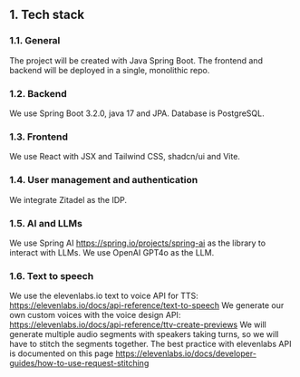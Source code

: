 ## 1. Tech stack
### 1.1. General

The project will be created with Java Spring Boot.
The frontend and backend will be deployed in a single, monolithic repo.

### 1.2. Backend

We use Spring Boot 3.2.0, java 17 and JPA.
Database is PostgreSQL.

### 1.3.  Frontend

We use React with JSX and Tailwind CSS, shadcn/ui and Vite.

### 1.4.  User management and authentication

We integrate Zitadel as the IDP.

### 1.5.  AI and LLMs

We use Spring AI https://spring.io/projects/spring-ai as the library to interact with LLMs.
We use OpenAI GPT4o as the LLM.

### 1.6. Text to speech

We use the elevenlabs.io text to voice API for TTS: https://elevenlabs.io/docs/api-reference/text-to-speech
We generate our own custom voices with the voice design API: https://elevenlabs.io/docs/api-reference/ttv-create-previews
We will generate multiple audio segments with speakers taking turns, so we will 
have to stitch the segments together. The best practice with elevenlabs API is 
documented on this page https://elevenlabs.io/docs/developer-guides/how-to-use-request-stitching


